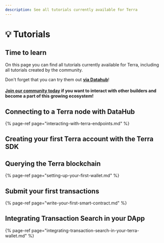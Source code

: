 ```yaml
---
description: See all tutorials currently available for Terra
---
```


# 💡 Tutorials

## Time to learn

On this page you can find all tutorials currently available for Terra, including all tutorials created by the community. 

Don't forget that you can try them out [**via Datahub**](https://datahub.figment.io/sign_up?service=terra)! 

#### [Join our community today](https://discord.gg/fszyM7K) if you want to interact with other builders and become a part of this growing ecosystem! 

## Connecting to a Terra node with DataHub

{% page-ref page="interacting-with-terra-endpoints.md" %}

## Creating your first Terra account with the Terra SDK

## Querying the Terra blockchain 

{% page-ref page="setting-up-your-first-wallet.md" %}

## Submit your first transactions

{% page-ref page="write-your-first-smart-contract.md" %}

## Integrating Transaction Search in your DApp 

{% page-ref page="integrating-transaction-search-in-your-terra-wallet.md" %}

